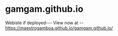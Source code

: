 # gamgam.github.io
Webiste if deployed---
View now at -- https://maestrogamboa.github.io/gamgam.github.io/
